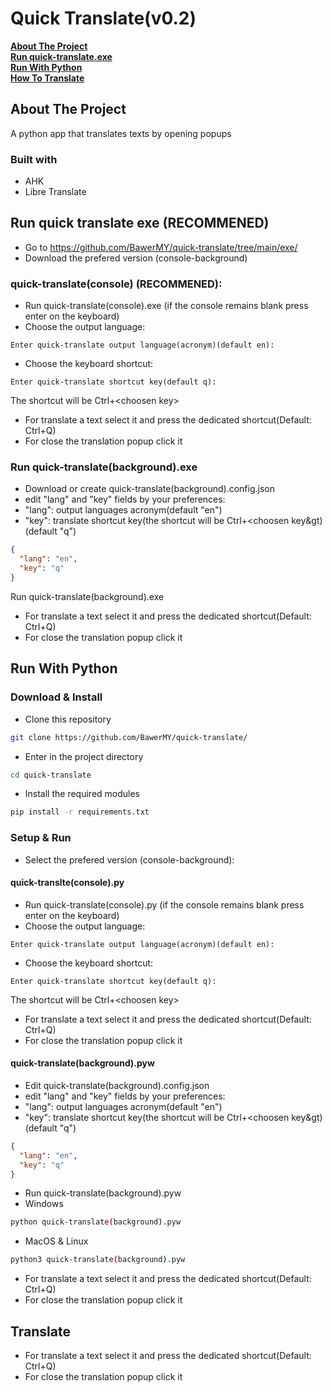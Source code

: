 # Quick Translate(v0.2)
**[About The Project](#about-the-project)**<br>
**[Run quick-translate.exe](#run-quick-translate-exe)**<br>
**[Run With Python](#run-with-python)**<br>
**[How To Translate](#translate)**<br>
## About The Project
A python app that translates texts by opening popups
### Built with
* AHK
* Libre Translate

## Run quick translate exe (RECOMMENED)
* Go to https://github.com/BawerMY/quick-translate/tree/main/exe/
* Download the prefered version (console-background)
### quick-translate(console) (RECOMMENED):
* Run quick-translate(console).exe (if the console remains blank press enter on the keyboard)
* Choose the output language:
```
Enter quick-translate output language(acronym)(default en):
```
* Choose the keyboard shortcut:
```
Enter quick-translate shortcut key(default q):
```
The shortcut will be Ctrl+&lt;choosen key&gt;

* For translate a text select it and press the dedicated shortcut(Default: Ctrl+Q)
* For close the translation popup click it

### Run quick-translate(background).exe
* Download or create quick-translate(background).config.json
* edit "lang" and "key" fields by your preferences:
* "lang": output languages acronym(default "en")
* "key": translate shortcut key(the shortcut will be Ctrl+&lt;choosen key&gt)(default "q")
```json
{
  "lang": "en",
  "key": "q"
}
```
 Run quick-translate(background).exe
* For translate a text select it and press the dedicated shortcut(Default: Ctrl+Q)
* For close the translation popup click it

## Run With Python
### Download & Install
* Clone this repository
```sh
git clone https://github.com/BawerMY/quick-translate/
```
* Enter in the project directory
```sh
cd quick-translate
```
* Install the required modules
```sh
pip install -r requirements.txt
```

### Setup & Run
* Select the prefered version (console-background):
#### quick-translte(console).py
* Run quick-translate(console).py (if the console remains blank press enter on the keyboard)
* Choose the output language:
```
Enter quick-translate output language(acronym)(default en):
```
* Choose the keyboard shortcut:
```
Enter quick-translate shortcut key(default q):
```
The shortcut will be Ctrl+&lt;choosen key&gt;


* For translate a text select it and press the dedicated shortcut(Default: Ctrl+Q)
* For close the translation popup click it
#### quick-translate(background).pyw
* Edit quick-translate(background).config.json
* edit "lang" and "key" fields by your preferences:
* "lang": output languages acronym(default "en")
* "key": translate shortcut key(the shortcut will be Ctrl+&lt;choosen key&gt)(default "q")
```json
{
  "lang": "en",
  "key": "q"
}
```
* Run quick-translate(background).pyw
* Windows
```sh
python quick-translate(background).pyw
```
* MacOS & Linux
```sh
python3 quick-translate(background).pyw
```
* For translate a text select it and press the dedicated shortcut(Default: Ctrl+Q)
* For close the translation popup click it
## Translate
* For translate a text select it and press the dedicated shortcut(Default: Ctrl+Q)
* For close the translation popup click it








